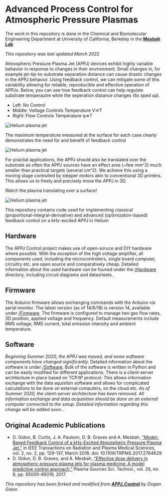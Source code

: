 # Advanced Process Control for Atmospheric Pressure Plasmas

The work in this repository is done in the Chemical and Biomolecular Engineering Department at University of California, Berkeley in the [**Mesbah Lab**](http://www.mesbahlab.com/)

*This repository was last updated March 2022*

Atmospheric Pressure Plasma Jet (APPJ) devices exhibit highly variable behavior in response to changes in their environment. Small changes in, for example jet-tip-to-substrate separation distance can cause drastic changes in the APPJ behavior. Using feedback control, we can mitigate some of this variability allowing for reliable, reproducible and effective operation of APPJs. Below, you can see how feedback control can help regulate substrate temperautre while the seperation distance changes (6x sped up). 

* Left: No Control
* Middle: Voltage Controls Temperature V=>T
* Right: Flow Controls Temperature q=>T 

![Helium plasma jet](/Results/compare_pi.gif)

The maximum temperature measured at the surface for each case clearly demonstrates the need for and benefit of feedback control

![Helium plasma jet](/Results/Temp_prof.png)

For practial applications, the APPJ should also be translated over the substrate as often the APPJ sources have an effect area (~few mm^2) much smaller than practical targets (several cm^2). We achieve this using a moving stage controlled by stepper motors akin to conventional 3D printers. This allows us to freely and precisely move the APPJ in 3D.

Watch the plasma translating over a surface!

![Helium plasma jet](/Img/moving_jet.gif)

This repository contains code used for implementing classical (proportional-integral-derivative) and advanced (optimization-based) feedback control on a kHz-excited APPJ in Helium 

## Hardware
The APPJ Control project makes use of open-soruce and DIY hardware where possible. With the exception of the high voltage amplifier, all components used, including the microcontrollers, single board computer, circuitry etc. are open source and comparatively cheap. Detailed information about the used hardware can be founed under the [/Hardware](https://github.com/kchan45/APPJ_Control/tree/master/Hardware) directory, including circuit diagrams and datasheets.

## Firmware
The Arduino firmware allows exchanging commands with the Arduino via serial monitor. The latest version (as of 14/6/18) is version 14, available under [/Firmware](https://github.com/kchan45/APPJ_Control/tree/master/Firmware). The firmware is configured to manage two gas flow rates, 3D position, applied voltage and frequency. Default measurements include RMS voltage, RMS current, total emission intensity and ambient temperature.

## Software
*Beginning Summer 2020, the APPJ was moved, and some software components have changed significantly.*
Detailed information about the software is under [/Software](https://github.com/kchan45/APPJ_Control/tree/master/Software). Bulk of the software is written in Python and can be easily modified for different applications. There is a client-server architecture in place based on TCP/IP protocol. This allows information exchange with the data aquisiton software and allows for complicated calculations to be done on external computers, on the cloud etc.
*As of Summer 2020, the client-server architecture has been removed. All information exchange and data acquisition should be done on an external computer connected to the setup. Detailed information regarding this change will be added soon...*

## Original Academic Publications
* D. Gidon, B. Curtis, J. A. Paulson, D. B. Graves and A. Mesbah, ["Model-Based Feedback Control of a kHz-Excited Atmospheric Pressure Plasma Jet,"](http://doi.org/10.1109/TRPMS.2017.2764629) in IEEE Transactions on Radiation and Plasma Medical Sciences, vol. 2, no. 2, pp. 129-137, March 2018.
doi: 10.1109/TRPMS.2017.2764629
*  D. Gidon, D. B. Graves, and A. Mesbah, [“Effective dose delivery in atmospheric pressure plasma jets for plasma medicine: A model predictive control approach,”](http://iopscience.iop.org/article/10.1088/1361-6595/aa7c5d/meta) Plasma Sources Sci. Technol., vol. 26, no. 8, pp. 85005–85019, 2017.

*This repository has been forked and modified from [**APPJ_Control**](https://github.com/dgngdn/APPJ_Control) by Dogan Gidon*
